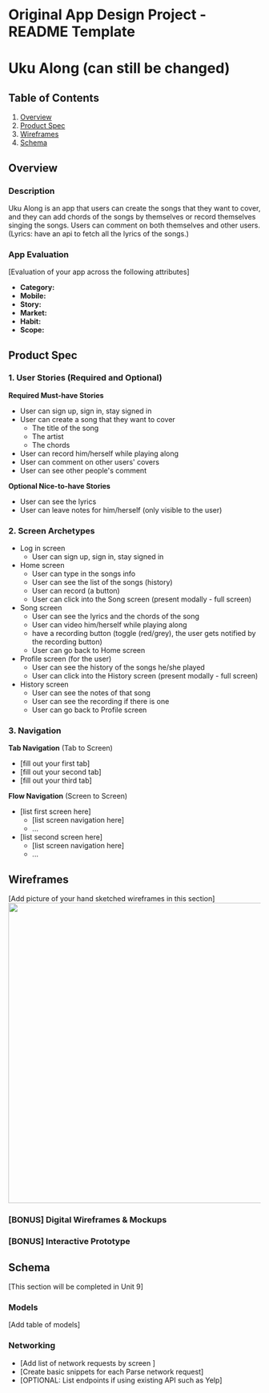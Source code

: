 # Original App Design Project - README Template

# Uku Along (can still be changed)

## Table of Contents

1. [Overview](#Overview)
1. [Product Spec](#Product-Spec)
1. [Wireframes](#Wireframes)
1. [Schema](#Schema)

## Overview

### Description

Uku Along is an app that users can create the songs that they want to cover, and they can add chords of the songs by themselves or record themselves singing the songs. Users can comment on both themselves and other users. (Lyrics: have an api to fetch all the lyrics of the songs.)

### App Evaluation


[Evaluation of your app across the following attributes]

- **Category:**
- **Mobile:**
- **Story:**
- **Market:**
- **Habit:**
- **Scope:**

## Product Spec

### 1. User Stories (Required and Optional)

**Required Must-have Stories**

- User can sign up, sign in, stay signed in
- User can create a song that they want to cover
  - The title of the song
  - The artist
  - The chords
- User can record him/herself while playing along
- User can comment on other users' covers
- User can see other people's comment

**Optional Nice-to-have Stories**

- User can see the lyrics
- User can leave notes for him/herself (only visible to the user)

### 2. Screen Archetypes

- Log in screen
  - User can sign up, sign in, stay signed in
- Home screen
  - User can type in the songs info
  - User can see the list of the songs (history)
  - User can record (a button)
  - User can click into the Song screen (present modally - full screen)
- Song screen
  - User can see the lyrics and the chords of the song
  - User can video him/herself while playing along
  - have a recording button (toggle (red/grey), the user gets notified by the recording button)
  - User can go back to Home screen
- Profile screen (for the user)
  - User can see the history of the songs he/she played
  - User can click into the History screen (present modally - full screen)
- History screen
  - User can see the notes of that song
  - User can see the recording if there is one
  - User can go back to Profile screen

### 3. Navigation

**Tab Navigation** (Tab to Screen)

- [fill out your first tab]
- [fill out your second tab]
- [fill out your third tab]

**Flow Navigation** (Screen to Screen)

- [list first screen here]
  - [list screen navigation here]
  - ...
- [list second screen here]
  - [list screen navigation here]
  - ...

## Wireframes

[Add picture of your hand sketched wireframes in this section]
<img src="YOUR_WIREFRAME_IMAGE_URL" width=600>

### [BONUS] Digital Wireframes & Mockups

### [BONUS] Interactive Prototype

## Schema

[This section will be completed in Unit 9]

### Models

[Add table of models]

### Networking

- [Add list of network requests by screen ]
- [Create basic snippets for each Parse network request]
- [OPTIONAL: List endpoints if using existing API such as Yelp]

